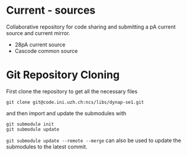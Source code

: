 # Current - sources
Collaborative repository for code sharing and submitting a pA current source and current mirror. 
* 28pA current source
* Cascode common source 


# Git Repository Cloning
First clone the repository to get all the necessary files
```
git clone git@code.ini.uzh.ch:ncs/libs/dynap-se1.git
```
and then import and update the submodules with 

  ```
  git submodule init
  git submodule update
  ```
`git submodule update --remote --merge` can also be used to update the submodules to the latest commit.
